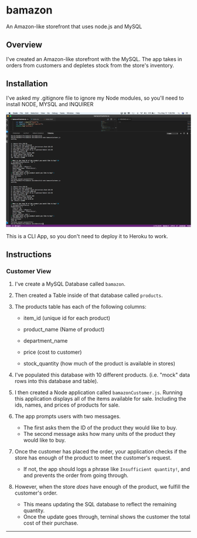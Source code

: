 # bamazon
An Amazon-like storefront that uses node.js and MySQL

## Overview

I've created an Amazon-like storefront with the MySQL. The app takes in orders from customers and depletes stock from the store's inventory. 

## Installation
I've asked my .gitignore file to ignore my Node modules, so you'll need to install NODE, MYSQL and INQUIRER

![GitHub Logo](/images/proofofconceptterminal.png)



This is a CLI App, so you don't need to deploy it to Heroku to work. 


## Instructions

### Customer View 

1. I've create a MySQL Database called `bamazon`.

2. Then created a Table inside of that database called `products`.

3. The products table has each of the following columns:

   * item_id (unique id for each product)

   * product_name (Name of product)

   * department_name

   * price (cost to customer)

   * stock_quantity (how much of the product is available in stores)

4. I've populated this database with 10 different products. (i.e. "mock" data rows into this database and table).

5. I then created a Node application called `bamazonCustomer.js`. Running this application displays all of the items available for sale. Including the ids, names, and prices of products for sale.

6. The app prompts users with two messages.

   * The first asks them the ID of the product they would like to buy.
   * The second message asks how many units of the product they would like to buy.

7. Once the customer has placed the order, your application checks if the store has enough of the product to meet the customer's request.

   * If not, the app should logs a phrase like `Insufficient quantity!`, and and prevents the order from going through.

8. However, when the store _does_ have enough of the product, we fulfill the customer's order.
   * This means updating the SQL database to reflect the remaining quantity.
   * Once the update goes through, terninal shows the customer the total cost of their purchase.

- - -



